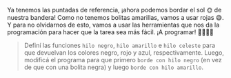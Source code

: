 Ya tenemos las puntadas de referencia, ¡ahora podemos bordar el sol :sun_with_face: de nuestra bandera! Como no tenemos bolitas amarillas, vamos a usar rojas :sweat_smile:. Y para no olvidarnos de esto, vamos a usar las herramientas que nos da la programación para hacer que la tarea sea más fácil. ¡A programar! :woman_technologist::man_technologist:

> Definí las funciones `hilo negro`, `hilo amarillo` e `hilo celeste` para que devuelvan los colores negro, rojo y azul, respectivamente. Luego, modificá el programa para que primero `borde con hilo negro` (en vez de que con una bolita negra) y luego `borde con hilo amarillo`.
